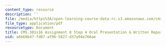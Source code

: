 ```yaml
---
content_type: resource
description: ''
file: /media/https%3A/open-learning-course-data-rc.s3.amazonaws.com/cms-301-introduction-to-game-design-methods-spring-2016/a6b60b47fd07af965827d37a94e766ae_MITCMS_301S16_Assign8_Stp4.pdf
file_type: application/pdf
resourcetype: Document
title: CMS.301s16 Assignment 8 Step 4 Oral Presentation & Written Report Instructions
uid: a6b60b47-fd07-af96-5827-d37a94e766ae
---
```

